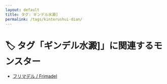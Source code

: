 ```yaml
---
layout: default
title: タグ: ギンデル水澱]
permalink: /tags/kinterushui-dian/
---
```

# 🏷️ タグ「ギンデル水澱]」に関連するモンスター

- [フリマデル / Frimadel](/monsterdex/monster/Frimadel.html)